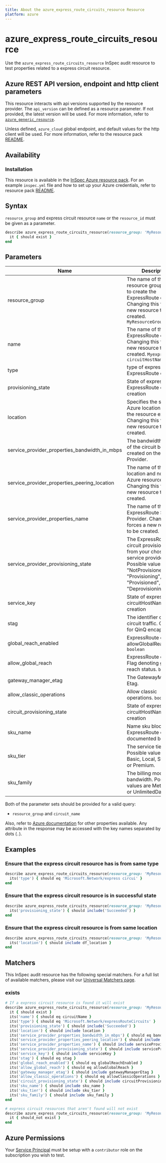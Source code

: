 ```yaml
---
title: About the azure_express_route_circuits_resource Resource
platform: azure
---
```


# azure_express_route_circuits_resource

Use the `azure_express_route_circuits_resource` InSpec audit resource to test properties related to a express circuit resource.

## Azure REST API version, endpoint and http client parameters

This resource interacts with api versions supported by the resource provider.
The `api_version` can be defined as a resource parameter.
If not provided, the latest version will be used.
For more information, refer to [`azure_generic_resource`](azure_generic_resource.md).

Unless defined, `azure_cloud` global endpoint, and default values for the http client will be used.
For more information, refer to the resource pack [README](../../README.md).

## Availability

### Installation

This resource is available in the [InSpec Azure resource pack](https://github.com/inspec/inspec-azure).
For an example `inspec.yml` file and how to set up your Azure credentials, refer to resource pack [README](../../README.md#Service-Principal).

## Syntax

`resource_group` and express circuit resource `name` or the `resource_id` must be given as a parameter.
```ruby
describe azure_express_route_circuits_resource(resource_group: 'MyResourceGroup', name: 'express circuit_name') do
  it { should exist }
end
```
## Parameters

| Name                           | Description                                                                      |
|--------------------------------|----------------------------------------------------------------------------------|
| resource_group                 | The name of the resource group in which to create the ExpressRoute circuit. Changing this forces a new resource to be created. `MyResourceGroup`    |
| name                           | The name of the ExpressRoute circuit. Changing this forces a new resource to be created. `Myexpress circuitHostName`                          |
| type                           | type of express ExpressRoute circuit                                                          |
| provisioning_state             | State of express ExpressRoute circuit creation                                                |
| location             | Specifies the supported Azure location where the resource exists. Changing this forces a new resource to be created.                                              |
| service_provider_properties_bandwidth_in_mbps             | The bandwidth in Mbps of the circuit being created on the Service Provider.                                                |
| service_provider_properties_peering_location             | The name of the peering location and not the Azure resource location. Changing this forces a new resource to be created.                                              |
| service_provider_properties_name             | The name of the ExpressRoute Service Provider. Changing this forces a new resource to be created.                                                |
| service_provider_provisioning_state             | The ExpressRoute circuit provisioning state from your chosen service provider. Possible values are "NotProvisioned", "Provisioning", "Provisioned", and "Deprovisioning".                                                |
| service_key             | State of express circuitHostName creation                                                |
| stag             | The identifier of the circuit traffic. Outer tag for QinQ encapsulation.                                              |
| global_reach_enabled             | ExpressRoute circuit allowGlobalReachEnable   `boolean`                                          |
| allow_global_reach             | ExpressRoute circuit Flag denoting global reach status. `boolean`                                          |
| gateway_manager_etag             | The GatewayManager Etag.                                                |
| allow_classic_operations             | Allow classic operations. `boolean`                                                |
| circuit_provisioning_state             | State of express circuitHostName creation                                                |
| sku_name             | Name sku block for the ExpressRoute circuit as documented below.                                               |
| sku_tier             | The service tier. Possible values are Basic, Local, Standard or Premium.                                               |
| sku_family             | The billing mode for bandwidth. Possible values are MeteredData or UnlimitedData.                                             |
Both of the parameter sets should be provided for a valid query:
- `resource_group` and `circuit_name`


Also, refer to [Azure documentation](https://docs.microsoft.com/en-us/rest/api/expressroute/express-route-circuits/get) for other properties available.
Any attribute in the response may be accessed with the key names separated by dots (`.`).


## Examples

### Ensure that the express circuit resource has is from same type
```ruby
describe azure_express_route_circuits_resource(resource_group: 'MyResourceGroup', name: 'express circuit_name') do
  its('type') { should eq 'Microsoft.Network/express circui' }
end
```
### Ensure that the express circuit resource is in successful state
```ruby
describe azure_express_route_circuits_resource(resource_group: 'MyResourceGroup', name: 'express circuit_name') do
  its('provisioning_state') { should include('Succeeded') }
end
```

### Ensure that the express circuit resource is from same location
```ruby
describe azure_express_route_circuits_resource(resource_group: 'MyResourceGroup', name: 'circuit_name') do
  its('location') { should include df_location }
end
```
## Matchers

This InSpec audit resource has the following special matchers. For a full list of available matchers, please visit our [Universal Matchers page](/inspec/matchers/).

### exists
```ruby
# If a express circuit resource is found it will exist
describe azure_express_route_circuits_resource(resource_group: 'MyResourceGroup', name: 'mycircuit_name') do
  it { should exist }
  its('name') { should eq circuitName }
  its('type') { should eq 'Microsoft.Network/expressRouteCircuits' }
  its('provisioning_state') { should include('Succeeded') }
  its('location') { should include location }
  its('service_provider_properties_bandwidth_in_mbps') { should eq bandwidthInMbps }
  its('service_provider_properties_peering_location') { should include peeringLocation }
  its('service_provider_properties_name') { should include serviceProviderName }
  its('service_provider_provisioning_state') { should include serviceProviderProvisioningState }
  its('service_key') { should include serviceKey }
  its('stag') { should eq stag }
  its('global_reach_enabled') { should eq globalReachEnabled }
  its('allow_global_reach') { should eq allowGlobalReach }
  its('gateway_manager_etag') { should include gatewayManagerEtag }
  its('allow_classic_operations') { should eq allowClassicOperations }
  its('circuit_provisioning_state') { should include circuitProvisioningState }
  its('sku_name') { should include sku_name }
  its('sku_tier') { should include sku_tier }
  its('sku_family') { should include sku_family }
end

# express circuit resources that aren't found will not exist
describe azure_express_route_circuits_resource(resource_group: 'MyResourceGroup', name: 'DoesNotExist') do
  it { should_not exist }
end
```

## Azure Permissions

Your [Service Principal](https://docs.microsoft.com/en-us/azure/azure-resource-manager/resource-group-create-service-principal-portal) must be setup with a `contributor` role on the subscription you wish to test.
